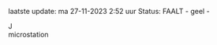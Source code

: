 laatste update: 
ma 27-11-2023  2:52   uur 
Status: FAALT - geel - 
<div class="service R">J</div><div class="service Y">microstation</div>